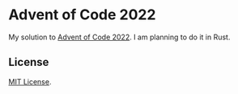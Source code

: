 # Advent of Code 2022

My solution to [Advent of Code 2022](https://adventofcode.com/2022). I am planning to do it in Rust.

## License

[MIT License](LICENSE).
